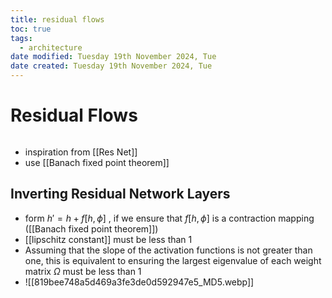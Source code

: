```yaml
---
title: residual flows
toc: true
tags:
  - architecture
date modified: Tuesday 19th November 2024, Tue
date created: Tuesday 19th November 2024, Tue
---
```


# Residual Flows
```toc
```
- inspiration from [[Res Net]]
- use [[Banach fixed point theorem]]

## Inverting Residual Network Layers
- form $h' = h + f[h, \phi]$ , if we ensure that $f[h, \phi]$ is a contraction mapping ([[Banach fixed point theorem]])
- [[lipschitz constant]] must be less than 1
- Assuming that the slope of the activation functions is not greater than one, this is equivalent to ensuring the largest eigenvalue of each weight matrix $\Omega$ must be less than 1
- ![[819bee748a5d469a3fe3de0d592947e5_MD5.webp]]